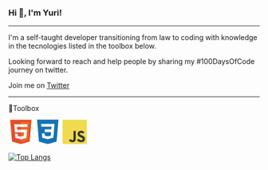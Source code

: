  
### Hi 👋, I'm Yuri! 

---

I'm a self-taught developer transitioning from law to coding with knowledge in the tecnologies listed in the toolbox below. 

Looking forward to reach and help people by sharing my #100DaysOfCode journey on twitter.

Join me on <a href="https://twitter.com/yuricodesbot"> Twitter </a>  

--- 

🧰Toolbox

<img src="https://github.com/devicons/devicon/blob/master/icons/html5/html5-original.svg" alt="HTML5 logo" width="50" height="50"/> <img src="https://github.com/devicons/devicon/blob/master/icons/css3/css3-plain.svg" alt="CSS3 logo" width="50" height="50" /> <img src="https://github.com/devicons/devicon/blob/master/icons/javascript/javascript-original.svg" alt="JavaScript logo" width="50" height="50" />  



[![Top Langs](https://github-readme-stats.vercel.app/api/top-langs/?username=yuricodes&hide=ruby,shell)](https://github.com/anuraghazra/github-readme-stats)


<!--
**YuriCodes/yuricodes** is a ✨ _special_ ✨ repository because its `README.md` (this file) appears on your GitHub profile.

Here are some ideas to get you started:

- 🔭 I’m currently working on ...
- 🌱 I’m currently learning ...
- 👯 I’m looking to collaborate on ...
- 🤔 I’m looking for help with ...
- 💬 Ask me about ...
- 📫 How to reach me: ...
- 😄 Pronouns: ...
- ⚡ Fun fact: ...
-->
